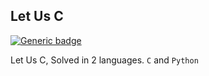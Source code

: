 Let Us C
---
[![Generic badge](https://img.shields.io/badge/Pull%20Requests-Welcome-GREEN.svg)](http://yashkumarverma.github.io) 


Let Us C, Solved in 2 languages. `C` and `Python`